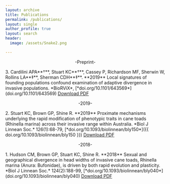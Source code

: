 ```yaml
---
layout: archive
title: Publications
permalink: /publications/
layout: single
author_profile: true
layout: search
header:
  image: /assets/Snake2.png

---
```



<p style="text-align: center;"> -Preprint- </p>
3. Cardilini APA**†**, Stuart KC**†**, Cassey P, Richardson MF, Sherwin W, Rollins LA**‡**, Sherman CDH**‡**. **2019** Local signatures of founding populations confound examination of adaptive divergence in invasive populations. *BioRViX*, [*doi.org/10.1101/643569*](doi.org/10.1101/643569)
<a href="#" class="btn btn--info">Download PDF</a>

<p style="text-align: center;"> -2019- </p>
2. Stuart KC, Brown GP, Shine R. **2019** Proximate mechanisms underlying the rapid modification of phenotypic traits in cane toads (Rhinella marina) across their invasive range within Australia. *Biol J Linnean Soc.* 126(1):68-79, [*doi.org/10.1093/biolinnean/bly150*]({{ doi.org/10.1093/biolinnean/bly150 }})
<a href="#" class="btn btn--info">Download PDF</a>


<p style="text-align: center;"> -2018- </p>
1. Hudson CM, Brown GP, Stuart KC, Shine R. **2018** Sexual and geographical divergence in head widths of invasive cane toads, Rhinella marina (Anura: Bufonidae), is driven by both rapid evolution and plasticity. *Biol J Linnean Soc.* 124(2):188-99, [*doi.org/10.1093/biolinnean/bly040*](doi.org/10.1093/biolinnean/bly040)
<a href="#" class="btn btn--info">Download PDF</a>
